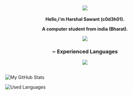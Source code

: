 <h1 align="center">
    <img src="https://readme-typing-svg.herokuapp.com/?font=Righteous&size=50&center=true&vCenter=true&width=1500&height=75&duration=2500&lines=Hi+There!+👋;+I'm+C0D3H01!" />
</h1>

<div align="center">
    
 **Hello,i'm Harshal Sawant (c0d3h01).**

**A computer student from india (Bharat).**

</div>

<div align="center"> 
  <a href="mailto:harshalsawant2004h@gmail.com">
    <img src="https://img.shields.io/badge/Contact-333333?style=for-the-badge&logo=gmail&logoColor=blue" />
  </a>
</div>
 
<h3 align="center">~ Experienced Languages</h3>
<div align="center">
    <img src="https://skillicons.dev/icons?i=python,bash,html,css,nodejs,c,cpp" />
</div>

<br>

![My GitHub Stats](https://github-readme-stats.vercel.app/api?username=c0d3h01&show_icons=true&theme=radical)

![Used Languages](https://github-readme-stats.vercel.app/api/top-langs/?username=c0d3h01&layout=compact&theme=radical)
